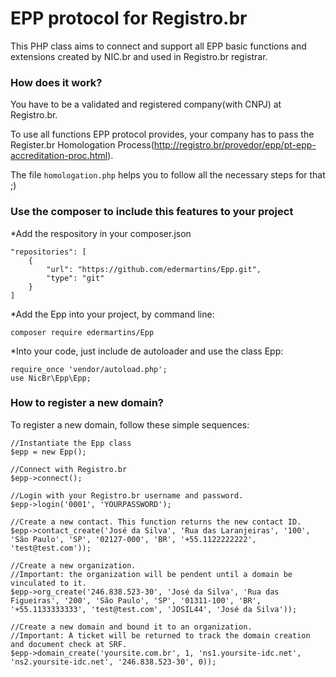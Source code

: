 # EPP protocol for Registro.br


This PHP class aims to connect and support all EPP basic functions and extensions created by NIC.br and used in Registro.br registrar.

### How does it work?

You have to be a validated and registered company(with CNPJ) at Registro.br.

To use all functions EPP protocol provides, your company has to pass the Register.br Homologation Process(http://registro.br/provedor/epp/pt-epp-accreditation-proc.html).

The file `homologation.php` helps you to follow all the necessary steps for that ;)

### Use the composer to include this features to your project

*Add the respository in your composer.json 

	"repositories": [
        {
            "url": "https://github.com/edermartins/Epp.git",
            "type": "git"
        }
    ]

*Add the Epp into your project, by command line:

	composer require edermartins/Epp
	
*Into your code, just include de autoloader and use the class Epp:

	require_once 'vendor/autoload.php';
	use NicBr\Epp\Epp;
	 

### How to register a new domain?

To register a new domain, follow these simple sequences:

    //Instantiate the Epp class
    $epp = new Epp();

    //Connect with Registro.br
    $epp->connect();

    //Login with your Registro.br username and password.
    $epp->login('0001', 'YOURPASSWORD');

    //Create a new contact. This function returns the new contact ID.
    $epp->contact_create('José da Silva', 'Rua das Laranjeiras', '100', 'São Paulo', 'SP', '02127-000', 'BR', '+55.1122222222', 'test@test.com'));

    //Create a new organization.
    //Important: the organization will be pendent until a domain be vinculated to it.
    $epp->org_create('246.838.523-30', 'José da Silva', 'Rua das Figueiras', '200', 'São Paulo', 'SP', '01311-100', 'BR', '+55.1133333333', 'test@test.com', 'JOSIL44', 'José da Silva'));

    //Create a new domain and bound it to an organization.
    //Important: A ticket will be returned to track the domain creation and document check at SRF.
    $epp->domain_create('yoursite.com.br', 1, 'ns1.yoursite-idc.net', 'ns2.yoursite-idc.net', '246.838.523-30', 0));
